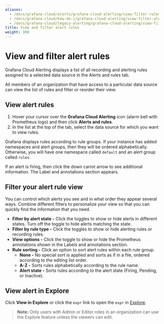 ```yaml
---
aliases:
  - /docs/grafana-cloud/alerts/grafana-cloud-alerting/view-filter-rules/
  - /docs/grafana-cloud/how-do-i/grafana-cloud-alerting/view-filter-alerts/
  - /docs/grafana-cloud/legacy-alerting/grafana-cloud-alerting/view-filter-rules/
title: View and filter alert rules
weight: 300
---
```


# View and filter alert rules

Grafana Cloud Alerting displays a list of all recording and alerting rules assigned to a selected data source in the Alerts and rules tab.

All members of an organization that have access to a particular data source can view the list of rules and filter or reorder their view.

## View alert rules

1. Hover your cursor over the **Grafana Cloud Alerting** icon (alarm bell with Prometheus logo) and then click **Alerts and rules**.
1. In the list at the top of the tab, select the data source for which you want to view rules.

Grafana displays rules according to rule groups. If your instance has added namespaces and alert groups, then they will be ordered alphabetically. Otherwise, you will have one namespace called `default` and an alert group called `rules`.

If an alert is firing, then click the down carrot arrow to see additional information. The Label and annotations section appears.

## Filter your alert rule view

You can control which alerts you see and in what order they appear several ways. Combine different filters to personalize your view so that you can quickly find the information that you need.

- **Filter by alert state -** Click the toggles to show or hide alerts in different states. Turn off the toggle to hide alerts matching the state.
- **Filter by rule type -** Click the toggles to show or hide alerting rules or recording rules.
- **View options -** Click the toggle to show or hide the Prometheus annotations shown in the Labels and annotations section.
- **Rule sorting -** Click an option to sort alert rules within each rule group.
  - **None -** No special sort is applied and sorts as if in a file, ordered according to the editing list order.
  - **A-Z -** Sorts rules alphabetically according to the rule name.
  - **Alert state -** Sorts rules according to the alert state (Firing, Pending, or Inactive).

## View alert in Explore

Click **View in Explore** or click the `expr` link to open the `expr` in [Explore](/docs/grafana/latest/explore/).

> **Note:** Only users with Admin or Editor roles in an organization can use the Explore feature unless the viewers can edit.
